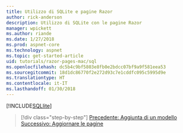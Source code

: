```yaml
---
title: Utilizzo di SQLite e pagine Razor
author: rick-anderson
description: Utilizzo di SQLite con le pagine Razor
manager: wpickett
ms.author: riande
ms.date: 1/27/2018
ms.prod: aspnet-core
ms.technology: aspnet
ms.topic: get-started-article
uid: tutorials/razor-pages-mac/sql
ms.openlocfilehash: dc5b4c9bf5803e8fb0e2bdcc07bf9a9f581eea53
ms.sourcegitcommit: 18d1dc86770f2e272d93c7e1cddfc095c5995d9e
ms.translationtype: HT
ms.contentlocale: it-IT
ms.lasthandoff: 01/30/2018
---
```

[!INCLUDE[SQLlite](../../includes/RP/sql.md)]


>[!div class="step-by-step"]
[Precedente: Aggiunta di un modello](xref:tutorials/razor-pages-mac/model)
[Successivo: Aggiornare le pagine](xref:tutorials/razor-pages-mac/da1)
